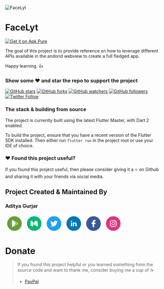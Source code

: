 ![FaceLyt](tree/phase2/app/src/main/res/mipmap-xxxhdpi/ic_launcher.png?raw=true)

# FaceLyt

<a href='https://apkpure.com/facelyt-for-facebook-lite/com.adityaadi1467.facelytx'><img alt='Get it on Apk Pure' src='https://static.apkpure.com/www/static/imgs/logo_new.png' height=32px/></a>

The goal of this project is to provide reference on how to leverage different APIs available in the andorid webview to create a full fledged app. 


Happy learning. :+1:

### Show some :heart: and star the repo to support the project

[![GitHub stars](https://img.shields.io/github/stars/adityadroid/facelyt.svg?style=social&label=Star)](https://github.com/adityadroid/facelyt) [![GitHub forks](https://img.shields.io/github/forks/adityadroid/facelyt.svg?style=social&label=Fork)](https://github.com/adityadroid/facelyt/fork) [![GitHub watchers](https://img.shields.io/github/watchers/adityadroid/facelyt.svg?style=social&label=Watch)](https://github.com/adityadroid/facelyt) [![GitHub followers](https://img.shields.io/github/followers/adityadroid.svg?style=social&label=Follow)](https://github.com/adityadroid/facelyt)
[![Twitter Follow](https://img.shields.io/twitter/follow/adityadroid.svg?style=social)](https://twitter.com/adityadroid)


### The stack & building from source

The project is currently built using the latest Flutter Master, with Dart 2 enabled.

To build the project, ensure that you have a recent version of the Flutter SDK installed. Then either run `flutter run` in the project root or use your IDE of choice.


### :heart: Found this project useful?

If you found this project useful, then please consider giving it a :star: on Github and sharing it with your friends via social media.

## Project Created & Maintained By

### Aditya Gurjar


<a href="https://play.google.com/store/apps/developer?id=Aditya+Gurjar"><img src="https://github.com/aritraroy/social-icons/blob/master/play-store-icon.png?raw=true" width="60"></a> <a href="https://medium.com/@adityadroid"><img src="https://github.com/aritraroy/social-icons/blob/master/medium-icon.png?raw=true" width="60"></a>
<a href="https://twitter.com/adityadroid"><img src="https://github.com/aritraroy/social-icons/blob/master/twitter-icon.png?raw=true" width="60"></a>
<a href="https://linkedin.com/in/adityagurjar"><img src="https://github.com/aritraroy/social-icons/blob/master/linkedin-icon.png?raw=true" width="60"></a>
<a href="https://facebook.com/imthepk"><img src="https://github.com/aritraroy/social-icons/blob/master/facebook-icon.png?raw=true" width="60"></a>
<a href="https://instagram.com/adityagurjar__"><img src="https://github.com/aritraroy/social-icons/blob/master/instagram-icon.png?raw=true" width="60"></a>

# Donate

> If you found this project helpful or you learned something from the source code and want to thank me, consider buying me a cup of :coffee:
>
> - [PayPal](https://www.paypal.me/adityadroid/)
